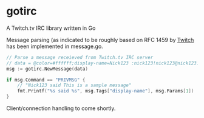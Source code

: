 # gotirc
A Twitch.tv IRC library written in Go

Message parsing (as indicated to be roughly based on RFC 1459 by [Twitch](https://dev.twitch.tv/docs/irc) has been implemented in message.go.

```go
// Parse a message receieved from Twitch.tv IRC server
// data = @color=#ffffff;display-name=Nick123 :nick123!nick123@nick123.tmi.twitch.tv PRIVMSG #channel :This is a sample message
msg := gotirc.NewMessage(data)

if msg.Command == "PRIVMSG" {
    // "Nick123 said This is a sample message"
    fmt.Printf("%s said %s", msg.Tags["display-name"], msg.Params[1])
}
```

Client/connection handling to come shortly.
